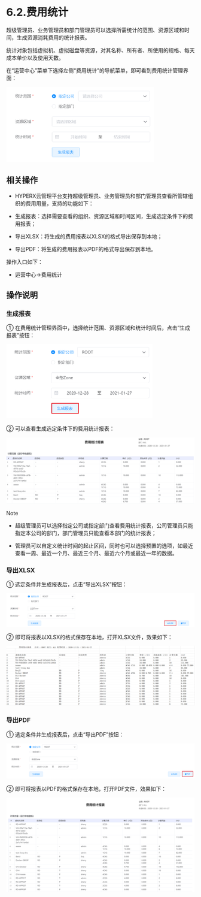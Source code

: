 # 6.2.费用统计

超级管理员、业务管理员和部门管理员可以选择所需统计的范围、资源区域和时间，生成资源消耗费用的统计报表。

统计对象包括虚拟机、虚拟磁盘等资源，对其名称、所有者、所使用的规格、每天成本单价以及使用天数。

在“运营中心”菜单下选择左侧“费用统计”的导航菜单，即可看到费用统计管理界面：

<img src="total_expenses.assets/image-20210127111830295.png" alt="image-20210127111830295" style="zoom:50%;" />

## 相关操作

- HYPERX云管理平台支持超级管理员、业务管理员和部门管理员查看所管辖组织的费用用量，支持的功能如下：

- 生成报表：选择需要查看的组织、资源区域和时间区间，生成选定条件下的费用报表；

- 导出XLSX：将生成的费用报表以XLSX的格式导出保存到本地；

- 导出PDF：将生成的费用报表以PDF的格式导出保存到本地。


操作入口如下：

- 运营中心→费用统计


## 操作说明

### 生成报表

① 在费用统计管理界面中，选择统计范围、资源区域和统计时间后，点击“生成报表”按钮：

<img src="total_expenses.assets/image-20210127111919054.png" alt="image-20210127111919054" style="zoom:50%;" />

② 可以查看生成选定条件下的费用统计报表：

![image-20210127111954882](total_expenses.assets/image-20210127111954882.png)

> [!NOTE]
>
> - 超级管理员可以选择指定公司或指定部门查看费用统计报表，公司管理员只能指定本公司的部门，部门管理员只能查看本部门的统计报表；
>
> - 管理员可以自定义统计时间的起止区间，同时也可以选择预置的选项，如最近查看一周、最近一个月、最近三个月、最近六个月或最近一年的数据。
>

### 导出XLSX

① 选定条件并生成报表后，点击“导出XLSX”按钮：

![image-20210127112030661](total_expenses.assets/image-20210127112030661.png)

② 即可将报表以XLSX的格式保存在本地，打开XLSX文件，效果如下：

![image-20210127112312442](total_expenses.assets/image-20210127112312442.png)

### 导出PDF

① 选定条件并生成报表后，点击“导出PDF”按钮：

![image-20210127112402368](total_expenses.assets/image-20210127112402368.png)

② 即可将报表以PDF的格式保存在本地，打开PDF文件，效果如下：

![image-20210127112457420](total_expenses.assets/image-20210127112457420.png)
